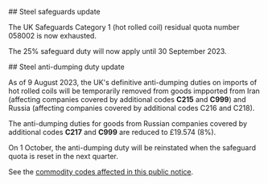 ## Steel safeguards update

The UK Safeguards Category 1 (hot rolled coil) residual quota number 058002 is now exhausted.

The 25% safeguard duty will now apply until 30 September 2023.

## Steel anti-dumping duty update 

As of 9 August 2023, the UK's definitive anti-dumping duties on imports of hot rolled coils will be temporarily removed from goods impported from Iran (affecting companies covered by additional codes **C215** and **C999**) and Russia (affecting companies covered by additional codes C216 and C218).

The anti-dumping duties for goods from Russian companies covered by additional codes **C217** and **C999** are reduced to £19.574 (8%). 

On 1 October, the anti-dumping duty will be reinstated when the safeguard quota is reset in the next quarter.

See the [commodity codes affected in this public notice](https://www.gov.uk/government/publications/trade-remedies-notices-anti-dumping-duty-on-hot-rolled-iron-and-steel-products-from-brazil-iran-russia-and-ukraine/trade-remedies-notice-202313-suspension-of-anti-dumping-duty-on-hot-rolled-flat-iron-non-alloy-or-other-alloy-steel-goods-originating-in-iran-or-r).